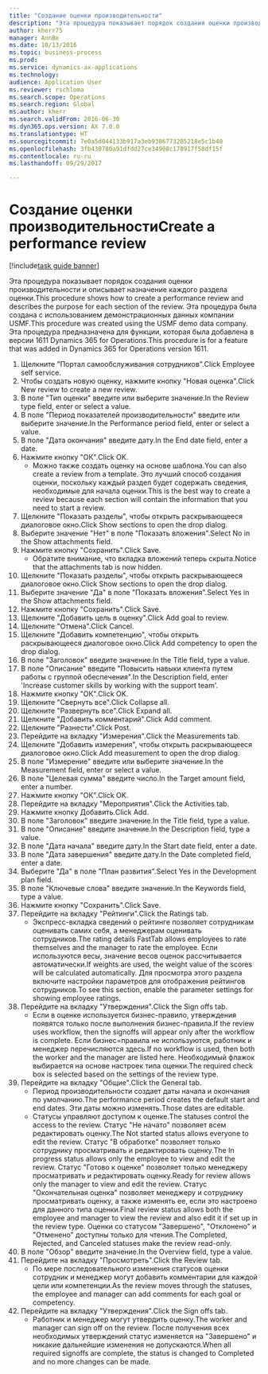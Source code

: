 ```yaml
--- 
title: "Создание оценки производительности"
description: "Эта процедура показывает порядок создания оценки производительности и описывает назначение каждого раздела оценки."
author: kherr75
manager: AnnBe
ms.date: 10/13/2016
ms.topic: business-process
ms.prod: 
ms.service: dynamics-ax-applications
ms.technology: 
audience: Application User
ms.reviewer: rschloma
ms.search.scope: Operations
ms.search.region: Global
ms.author: kherr
ms.search.validFrom: 2016-06-30
ms.dyn365.ops.version: AX 7.0.0
ms.translationtype: HT
ms.sourcegitcommit: 7e0a5d044133b917a3eb9386773205218e5c1b40
ms.openlocfilehash: 3fb430780a91dfdd27ce34908c178917f58df15f
ms.contentlocale: ru-ru
ms.lasthandoff: 09/29/2017

---
```

# <a name="create-a-performance-review"></a><span data-ttu-id="cecd2-103">Создание оценки производительности</span><span class="sxs-lookup"><span data-stu-id="cecd2-103">Create a performance review</span></span>

[!include[task guide banner](../../includes/task-guide-banner.md)]

<span data-ttu-id="cecd2-104">Эта процедура показывает порядок создания оценки производительности и описывает назначение каждого раздела оценки.</span><span class="sxs-lookup"><span data-stu-id="cecd2-104">This procedure shows how to create a performance review and describes the purpose for each section of the review.</span></span> <span data-ttu-id="cecd2-105">Эта процедура была создана с использованием демонстрационных данных компании USMF.</span><span class="sxs-lookup"><span data-stu-id="cecd2-105">This procedure was created using the USMF demo data company.</span></span> <span data-ttu-id="cecd2-106">Эта процедура предназначена для функции, которая была добавлена в версии 1611 Dynamics 365 for Operations.</span><span class="sxs-lookup"><span data-stu-id="cecd2-106">This procedure is for a feature that was added in Dynamics 365 for Operations version 1611.</span></span>

1. <span data-ttu-id="cecd2-107">Щелкните "Портал самообслуживания сотрудников".</span><span class="sxs-lookup"><span data-stu-id="cecd2-107">Click Employee self service.</span></span>
2. <span data-ttu-id="cecd2-108">Чтобы создать новую оценку, нажмите кнопку "Новая оценка".</span><span class="sxs-lookup"><span data-stu-id="cecd2-108">Click New review to create a new review.</span></span>
3. <span data-ttu-id="cecd2-109">В поле "Тип оценки" введите или выберите значение.</span><span class="sxs-lookup"><span data-stu-id="cecd2-109">In the Review type field, enter or select a value.</span></span>
4. <span data-ttu-id="cecd2-110">В поле "Период показателей производительности" введите или выберите значение.</span><span class="sxs-lookup"><span data-stu-id="cecd2-110">In the Performance period field, enter or select a value.</span></span>
5. <span data-ttu-id="cecd2-111">В поле "Дата окончания" введите дату.</span><span class="sxs-lookup"><span data-stu-id="cecd2-111">In the End date field, enter a date.</span></span>
6. <span data-ttu-id="cecd2-112">Нажмите кнопку "OК".</span><span class="sxs-lookup"><span data-stu-id="cecd2-112">Click OK.</span></span>
    * <span data-ttu-id="cecd2-113">Можно также создать оценку на основе шаблона.</span><span class="sxs-lookup"><span data-stu-id="cecd2-113">You can also create a review from a template.</span></span> <span data-ttu-id="cecd2-114">Это лучший способ создания оценки, поскольку каждый раздел будет содержать сведения, необходимые для начала оценки.</span><span class="sxs-lookup"><span data-stu-id="cecd2-114">This is the best way to create a review because each section will contain the information that you need to start a review.</span></span>  
7. <span data-ttu-id="cecd2-115">Щелкните "Показать разделы", чтобы открыть раскрывающееся диалоговое окно.</span><span class="sxs-lookup"><span data-stu-id="cecd2-115">Click Show sections to open the drop dialog.</span></span>
8. <span data-ttu-id="cecd2-116">Выберите значение "Нет" в поле "Показать вложения".</span><span class="sxs-lookup"><span data-stu-id="cecd2-116">Select No in the Show attachments field.</span></span>
9. <span data-ttu-id="cecd2-117">Нажмите кнопку "Сохранить".</span><span class="sxs-lookup"><span data-stu-id="cecd2-117">Click Save.</span></span>
    * <span data-ttu-id="cecd2-118">Обратите внимание, что вкладка вложений теперь скрыта.</span><span class="sxs-lookup"><span data-stu-id="cecd2-118">Notice that the attachments tab is now hidden.</span></span>  
10. <span data-ttu-id="cecd2-119">Щелкните "Показать разделы", чтобы открыть раскрывающееся диалоговое окно.</span><span class="sxs-lookup"><span data-stu-id="cecd2-119">Click Show sections to open the drop dialog.</span></span>
11. <span data-ttu-id="cecd2-120">Выберите значение "Да" в поле "Показать вложения".</span><span class="sxs-lookup"><span data-stu-id="cecd2-120">Select Yes in the Show attachments field.</span></span>
12. <span data-ttu-id="cecd2-121">Нажмите кнопку "Сохранить".</span><span class="sxs-lookup"><span data-stu-id="cecd2-121">Click Save.</span></span>
13. <span data-ttu-id="cecd2-122">Щелкните "Добавить цель в оценку".</span><span class="sxs-lookup"><span data-stu-id="cecd2-122">Click Add goal to review.</span></span>
14. <span data-ttu-id="cecd2-123">Щелкните "Отмена".</span><span class="sxs-lookup"><span data-stu-id="cecd2-123">Click Cancel.</span></span>
15. <span data-ttu-id="cecd2-124">Щелкните "Добавить компетенцию", чтобы открыть раскрывающееся диалоговое окно.</span><span class="sxs-lookup"><span data-stu-id="cecd2-124">Click Add competency to open the drop dialog.</span></span>
16. <span data-ttu-id="cecd2-125">В поле "Заголовок" введите значение.</span><span class="sxs-lookup"><span data-stu-id="cecd2-125">In the Title field, type a value.</span></span>
17. <span data-ttu-id="cecd2-126">В поле "Описание" введите "Повысить навыки клиента путем работы с группой обеспечения".</span><span class="sxs-lookup"><span data-stu-id="cecd2-126">In the Description field, enter 'Increase customer skills by working with the support team'.</span></span>
18. <span data-ttu-id="cecd2-127">Нажмите кнопку "OК".</span><span class="sxs-lookup"><span data-stu-id="cecd2-127">Click OK.</span></span>
19. <span data-ttu-id="cecd2-128">Щелкните "Свернуть все".</span><span class="sxs-lookup"><span data-stu-id="cecd2-128">Click Collapse all.</span></span>
20. <span data-ttu-id="cecd2-129">Щелкните "Развернуть все".</span><span class="sxs-lookup"><span data-stu-id="cecd2-129">Click Expand all.</span></span>
21. <span data-ttu-id="cecd2-130">Щелкните "Добавить комментарий".</span><span class="sxs-lookup"><span data-stu-id="cecd2-130">Click Add comment.</span></span>
22. <span data-ttu-id="cecd2-131">Щелкните "Разнести".</span><span class="sxs-lookup"><span data-stu-id="cecd2-131">Click Post.</span></span>
23. <span data-ttu-id="cecd2-132">Перейдите на вкладку "Измерения".</span><span class="sxs-lookup"><span data-stu-id="cecd2-132">Click the Measurements tab.</span></span>
24. <span data-ttu-id="cecd2-133">Щелкните "Добавить измерения", чтобы открыть раскрывающееся диалоговое окно.</span><span class="sxs-lookup"><span data-stu-id="cecd2-133">Click Add measurement to open the drop dialog.</span></span>
25. <span data-ttu-id="cecd2-134">В поле "Измерение" введите или выберите значение.</span><span class="sxs-lookup"><span data-stu-id="cecd2-134">In the Measurement field, enter or select a value.</span></span>
26. <span data-ttu-id="cecd2-135">В поле "Целевая сумма" введите число.</span><span class="sxs-lookup"><span data-stu-id="cecd2-135">In the Target amount field, enter a number.</span></span>
27. <span data-ttu-id="cecd2-136">Нажмите кнопку "OК".</span><span class="sxs-lookup"><span data-stu-id="cecd2-136">Click OK.</span></span>
28. <span data-ttu-id="cecd2-137">Перейдите на вкладку "Мероприятия".</span><span class="sxs-lookup"><span data-stu-id="cecd2-137">Click the Activities tab.</span></span>
29. <span data-ttu-id="cecd2-138">Нажмите кнопку Добавить.</span><span class="sxs-lookup"><span data-stu-id="cecd2-138">Click Add.</span></span>
30. <span data-ttu-id="cecd2-139">В поле "Заголовок" введите значение.</span><span class="sxs-lookup"><span data-stu-id="cecd2-139">In the Title field, type a value.</span></span>
31. <span data-ttu-id="cecd2-140">В поле "Описание" введите значение.</span><span class="sxs-lookup"><span data-stu-id="cecd2-140">In the Description field, type a value.</span></span>
32. <span data-ttu-id="cecd2-141">В поле "Дата начала" введите дату.</span><span class="sxs-lookup"><span data-stu-id="cecd2-141">In the Start date field, enter a date.</span></span>
33. <span data-ttu-id="cecd2-142">В поле "Дата завершения" введите дату.</span><span class="sxs-lookup"><span data-stu-id="cecd2-142">In the Date completed field, enter a date.</span></span>
34. <span data-ttu-id="cecd2-143">Выберите "Да" в поле "План развития".</span><span class="sxs-lookup"><span data-stu-id="cecd2-143">Select Yes in the Development plan field.</span></span>
35. <span data-ttu-id="cecd2-144">В поле "Ключевые слова" введите значение.</span><span class="sxs-lookup"><span data-stu-id="cecd2-144">In the Keywords field, type a value.</span></span>
36. <span data-ttu-id="cecd2-145">Нажмите кнопку "Сохранить".</span><span class="sxs-lookup"><span data-stu-id="cecd2-145">Click Save.</span></span>
37. <span data-ttu-id="cecd2-146">Перейдите на вкладку "Рейтинги".</span><span class="sxs-lookup"><span data-stu-id="cecd2-146">Click the Ratings tab.</span></span>
    * <span data-ttu-id="cecd2-147">Экспресс-вкладка сведений о рейтинге позволяет сотрудникам оценивать самих себя, а менеджерам оценивать сотрудников.</span><span class="sxs-lookup"><span data-stu-id="cecd2-147">The rating details FastTab allows employees to rate themselves and the manager to rate the employee.</span></span> <span data-ttu-id="cecd2-148">Если используются весы, значение весов оценок рассчитывается автоматически.</span><span class="sxs-lookup"><span data-stu-id="cecd2-148">If weights are used, the weight value of the scores will be calculated automatically.</span></span>    <span data-ttu-id="cecd2-149">Для просмотра этого раздела включите настройки параметров для отображения рейтингов сотрудников.</span><span class="sxs-lookup"><span data-stu-id="cecd2-149">To see this section, enable the parameter settings for showing employee ratings.</span></span>  
38. <span data-ttu-id="cecd2-150">Перейдите на вкладку "Утверждения".</span><span class="sxs-lookup"><span data-stu-id="cecd2-150">Click the Sign offs tab.</span></span>
    * <span data-ttu-id="cecd2-151">Если в оценке используется бизнес-правило, утверждения появятся только после выполнения бизнес-правила.</span><span class="sxs-lookup"><span data-stu-id="cecd2-151">If the review uses workflow, then the signoffs will appear only after the workflow is complete.</span></span> <span data-ttu-id="cecd2-152">Если бизнес=правила не используются, работник и менеджер перечисляются здесь.</span><span class="sxs-lookup"><span data-stu-id="cecd2-152">If no workflow is used, then both the worker and the manager are listed here.</span></span> <span data-ttu-id="cecd2-153">Необходимый флажок выбирается на основе настроек типа оценки.</span><span class="sxs-lookup"><span data-stu-id="cecd2-153">The required check box is selected based on the settings of the review type.</span></span>  
39. <span data-ttu-id="cecd2-154">Перейдите на вкладку "Общие".</span><span class="sxs-lookup"><span data-stu-id="cecd2-154">Click the General tab.</span></span>
    * <span data-ttu-id="cecd2-155">Период производительности создает даты начала и окончания по умолчанию.</span><span class="sxs-lookup"><span data-stu-id="cecd2-155">The performance period creates the default start and end dates.</span></span> <span data-ttu-id="cecd2-156">Эти даты можно изменять.</span><span class="sxs-lookup"><span data-stu-id="cecd2-156">Those dates are editable.</span></span>  
    * <span data-ttu-id="cecd2-157">Статусы управляют доступом к оценке.</span><span class="sxs-lookup"><span data-stu-id="cecd2-157">The statuses control the access to the review.</span></span> <span data-ttu-id="cecd2-158">Статус "Не начато" позволяет всем редактировать оценку.</span><span class="sxs-lookup"><span data-stu-id="cecd2-158">The Not started status allows everyone to edit the review.</span></span> <span data-ttu-id="cecd2-159">Статус "В обработке" позволяет только сотруднику просматривать и редактировать оценку.</span><span class="sxs-lookup"><span data-stu-id="cecd2-159">The In progress status allows only the employee to view and edit the review.</span></span> <span data-ttu-id="cecd2-160">Статус "Готово к оценке" позволяет только менеджеру просматривать и редактировать оценку.</span><span class="sxs-lookup"><span data-stu-id="cecd2-160">Ready for review allows only the manager to view and edit the review.</span></span> <span data-ttu-id="cecd2-161">Статус "Окончательная оценка" позволяет менеджеру и сотруднику просматривать оценку, а также изменять ее, если это настроено для данного типа оценки.</span><span class="sxs-lookup"><span data-stu-id="cecd2-161">Final review status allows both the employee and manager to view the review and also edit it if set up in the review type.</span></span> <span data-ttu-id="cecd2-162">Оценки со статусом "Завершено", "Отклонено" и "Отменено" доступны только для чтения.</span><span class="sxs-lookup"><span data-stu-id="cecd2-162">The Completed, Rejected, and Canceled statuses make the review read-only.</span></span>  
40. <span data-ttu-id="cecd2-163">В поле "Обзор" введите значение.</span><span class="sxs-lookup"><span data-stu-id="cecd2-163">In the Overview field, type a value.</span></span>
41. <span data-ttu-id="cecd2-164">Перейдите на вкладку "Просмотреть".</span><span class="sxs-lookup"><span data-stu-id="cecd2-164">Click the Review tab.</span></span>
    * <span data-ttu-id="cecd2-165">По мере последовательного изменения статусов оценки сотрудник и менеджер могут добавить комментарии для каждой цели или компетенции.</span><span class="sxs-lookup"><span data-stu-id="cecd2-165">As the review moves through the statuses, the employee and manager can add comments for each goal or competency.</span></span>  
42. <span data-ttu-id="cecd2-166">Перейдите на вкладку "Утверждения".</span><span class="sxs-lookup"><span data-stu-id="cecd2-166">Click the Sign offs tab.</span></span>
    * <span data-ttu-id="cecd2-167">Работник и менеджер могут утвердить оценку.</span><span class="sxs-lookup"><span data-stu-id="cecd2-167">The worker and manager can sign off on the review.</span></span> <span data-ttu-id="cecd2-168">После получения всех необходимых утверждений статус изменяется на "Завершено" и никакие дальнейшие изменения не допускаются.</span><span class="sxs-lookup"><span data-stu-id="cecd2-168">When all required signoffs are complete, the status is changed to Completed and no more changes can be made.</span></span>  


